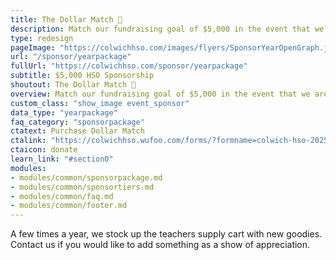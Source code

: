 ```yaml
---
title: The Dollar Match 🏦
description: Match our fundraising goal of $5,000 in the event that we are fortunate enough to meet that mark!
type: redesign
pageImage: "https://colwichhso.com/images/flyers/SponsorYearOpenGraph.jpg"
url: "/sponsor/yearpackage"
fullUrl: "https://colwichhso.com/sponsor/yearpackage"
subtitle: $5,000 HSO Sponsorship
shoutout: The Dollar Match 🏦
overview: Match our fundraising goal of $5,000 in the event that we are fortunate enough to meet that mark!
custom_class: "show_image event_sponsor"
data_type: "yearpackage"
faq_category: "sponsorpackage"
ctatext: Purchase Dollar Match
ctalink: "https://colwichhso.wufoo.com/forms/?formname=colwich-hso-2025-sponsorship&field1=%245%2C000%20-%20The%20Dollar%20Match"
ctaicon: donate
learn_link: "#section0"
modules:
- modules/common/sponsorpackage.md
- modules/common/sponsortiers.md
- modules/common/faq.md
- modules/common/footer.md 
---
```

A few times a year, we stock up the teachers supply cart with new goodies. Contact us if you would like to add something as a show of appreciation.